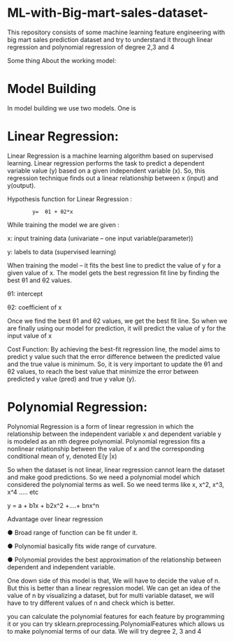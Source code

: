 # ML-with-Big-mart-sales-dataset-
This repository consists of some machine learning feature engineering with big mart sales prediction dataset and try to understand it through linear regression and polynomial regression of degree 2,3 and 4

Some thing About the working model:

# Model Building
In model building we use two models. One is
# Linear Regression:
Linear Regression is a machine learning algorithm based on supervised learning. Linear regression performs the task to predict a dependent variable value (y) based on a given independent variable (x). So, this regression technique finds out a linear relationship between x (input) and y(output).

Hypothesis function for Linear Regression :

			y=  θ1 + θ2*x
			
While training the model we are given :

x: input training data (univariate – one input variable(parameter))

y: labels to data (supervised learning)

When training the model – it fits the best line to predict the value of y for a given value of x. The model gets the best regression fit line by finding the best θ1 and θ2 values.

θ1: intercept

θ2: coefficient of x

Once we find the best θ1 and θ2 values, we get the best fit line. So when we are finally using our model for prediction, it will predict the value of y for the input value of x

Cost Function:
By achieving the best-fit regression line, the model aims to predict y value such that the error difference between the predicted value and the true value is minimum. So, it is very important to update the θ1 and θ2 values, to reach the best value that minimize the error between predicted y value (pred) and true y value (y).			
 
# Polynomial Regression:
Polynomial Regression is a form of linear regression in which the relationship between the independent variable x and dependent variable y is modeled as an nth degree polynomial. Polynomial regression fits a nonlinear relationship between the value of x and the corresponding conditional mean of y, denoted E(y |x)

So when the dataset is not linear, linear regression cannot learn the dataset and make good predictions.
So we need a polynomial model which considered the polynomial terms as well. So we need terms like x, x^2, x^3, x^4 ….. etc

y = a + b1x + b2x^2 +....+ bnx^n

Advantage over linear regression

●	Broad range of function can be fit under it.

●	Polynomial basically fits wide range of curvature.

●	Polynomial provides the best approximation of the relationship between dependent and independent variable.

One down side of this model is that, We will have to decide the value of n. But this is better than a linear regression model. We can get an idea of the value of n by visualizing a dataset, but for multi variable dataset, we will have to try different values of n and check which is better.

you can calculate the polynomial features for each feature by programming it or you can try sklearn.preprocessing.PolynomialFeatures which allows us to make polynomial terms of our data.
We will try degree 2, 3 and 4

